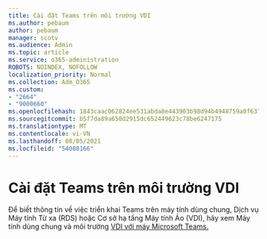 ```yaml
---
title: Cài đặt Teams trên môi trường VDI
ms.author: pebaum
author: pebaum
manager: scotv
ms.audience: Admin
ms.topic: article
ms.service: o365-administration
ROBOTS: NOINDEX, NOFOLLOW
localization_priority: Normal
ms.collection: Adm_O365
ms.custom:
- "2664"
- "9000660"
ms.openlocfilehash: 1843caac062824ee531abda8e443903b98d94b4948759a0f63741ae17062bf8e
ms.sourcegitcommit: b5f7da89a650d2915dc652449623c78be6247175
ms.translationtype: MT
ms.contentlocale: vi-VN
ms.lasthandoff: 08/05/2021
ms.locfileid: "54088166"
---
```

# <a name="installing-teams-on-vdi-environments"></a>Cài đặt Teams trên môi trường VDI

Để biết thông tin về việc triển khai Teams trên máy tính dùng chung, Dịch vụ Máy tính Từ xa (RDS) hoặc Cơ sở hạ tầng Máy tính Ảo (VDI), hãy xem Máy tính dùng chung và môi trường [VDI với máy Microsoft Teams.](https://docs.microsoft.com/deployoffice/teams-install#shared-computer-and-vdi-environments-with-microsoft-teams)
